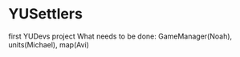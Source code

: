 # YUSettlers
first YUDevs project
What needs to be done: GameManager(Noah), units(Michael), map(Avi)
